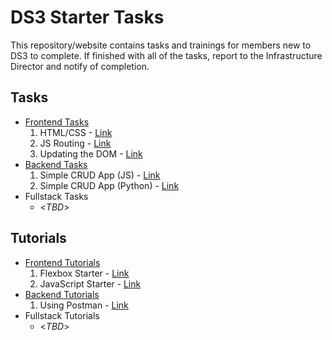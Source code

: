 # DS3 Starter Tasks
This repository/website contains tasks and trainings for members new to DS3 to complete. If finished with all of the tasks, report to the Infrastructure Director and notify of completion. 

## Tasks
- [Frontend Tasks](./frontend)
	1. HTML/CSS - [Link](./frontend/1)
	2. JS Routing - [Link](./frontend/2)
	3. Updating the DOM - [Link](./frontend/3)
- [Backend Tasks](./backend)
	1. Simple CRUD App (JS) - [Link](./backend/1)
	2. Simple CRUD App (Python) - [Link](./backend/2)
- Fullstack Tasks
	- <*TBD*>

## Tutorials
- [Frontend Tutorials](./frontend/tutorials)
	1. Flexbox Starter - [Link](./frontend/tutorials/1)
	2. JavaScript Starter - [Link](./frontend/tutorials/2)
- [Backend Tutorials](./backend/tutorials)
	1. Using Postman - [Link](./backend/tutorials/1)
- Fullstack Tutorials
	- <*TBD*>
